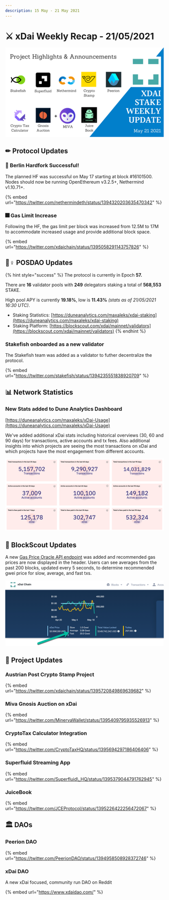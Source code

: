 ```yaml
---
description: 15 May - 21 May 2021
---
```


# ⚔️ xDai Weekly Recap - 21/05/2021

![](../../../../.gitbook/assets/weekly-update%20%281%29.png)

## ✏ Protocol Updates

### 🎉 Berlin Hardfork Successful!

The planned HF was successful on May 17 starting at block \#16101500. Nodes should now be running OpenEthereum v3.2.5+, Nethermind v1.10.71+.

{% embed url="https://twitter.com/nethermindeth/status/1394320203635470342" %}

### 🎆 Gas Limit Increase

Following the HF, the gas limit per block was increased from 12.5M to 17M to accommodate increased usage and provide additional block space. 

{% embed url="https://twitter.com/xdaichain/status/1395058291143757826" %}

## 👷♀ POSDAO Updates

{% hint style="success" %}
The protocol is currently in Epoch **57.**  
  
There are **16** validator pools with **249** delegators staking a total of **568,553** STAKE.  
  
High pool APY is currently **19.18%**, low is **11.43%** _\(stats as of 21/05/2021 16:30 UTC\)_.

* Staking Statistics: [https://duneanalytics.com/maxaleks/xdai-staking](https://duneanalytics.com/maxaleks/xdai-staking)
* Staking Platform: [https://blockscout.com/xdai/mainnet/validators](https://blockscout.com/xdai/mainnet/validators)
{% endhint %}

### Stakefish onboarded as a new validator

The Stakefish team was added as a validator to futher decentralize the protocol.

{% embed url="https://twitter.com/stakefish/status/1394235551838920709" %}

## 📊 Network Statistics

### New Stats added to Dune Analytics Dashboard

[https://duneanalytics.com/maxaleks/xDai-Usage](https://duneanalytics.com/maxaleks/xDai-Usage)

We've added additional xDai stats including historical overviews \(30, 60 and 90 days\) for transactions, active accounts and tx fees. Also additional insights into which projects are seeing the most transactions on xDai and which projects have the most engagement from different accounts.

![Screenshot May 21 2021](../../../../.gitbook/assets/new-stats.png)

## 🔎 BlockScout Updates

A new [Gas Price Oracle API endpoint](../../../../for-developers/developer-resources/gas-price-oracle.md) was added and recommended gas prices are now displayed in the header. Users can see averages from the past 200 blocks, updated every 5 seconds, to determine recommended gwei price for slow, average, and fast txs.

![](../../../../.gitbook/assets/bs-1%20%283%29.png)

## 🦋 Project Updates

### Austrian Post Crypto Stamp Project

{% embed url="https://twitter.com/xdaichain/status/1395720849869639682" %}

### Miva Gnosis Auction on xDai

{% embed url="https://twitter.com/MinervaWallet/status/1395409795935526913" %}

### CryptoTax Calculator Integration

{% embed url="https://twitter.com/CryptoTaxHQ/status/1395694297186406406" %}

### Superfluid Streaming App 

{% embed url="https://twitter.com/Superfluid\_HQ/status/1395379044791762945" %}

### JuiceBook

{% embed url="https://twitter.com/JCEProtocol/status/1395226422256472067" %}

## 🏛 DAOs

### Peerion DAO

{% embed url="https://twitter.com/PeerionDAO/status/1394958508928372746" %}

### xDai DAO

A new xDai focused, community run DAO on Reddit

{% embed url="https://www.xdaidao.com/" %}

